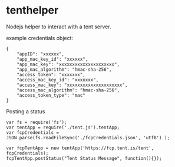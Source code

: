 tenthelper
==========

Nodejs helper to interact with a tent server.

example credentials object:

    {
        "appID": "xxxxxx",
        "app_mac_key_id": "xxxxxx",
        "app_mac_key": "xxxxxxxxxxxxxxxxxxxxx",
        "app_mac_algorithm": "hmac-sha-256",
        "access_token": "xxxxxxx",
        "access_mac_key_id": "xxxxxxx",
        "access_mac_key": "xxxxxxxxxxxxxxxxxxxxx",
        "access_mac_algorithm": "hmac-sha-256",
        "access_token_type": "mac"
    }

Posting a status

    var fs = require('fs');
    var tentApp = require('./tent.js').tentApp;
    var fcpCredentials = JSON.parse(fs.readFileSync('./fcpCredentials.json', 'utf8') );
    
    var fcpTentApp = new tentApp('https://fcp.tent.is/tent', fcpCredentials);
    fcpTentApp.postStatus("Tent Status Message", function(){});
    